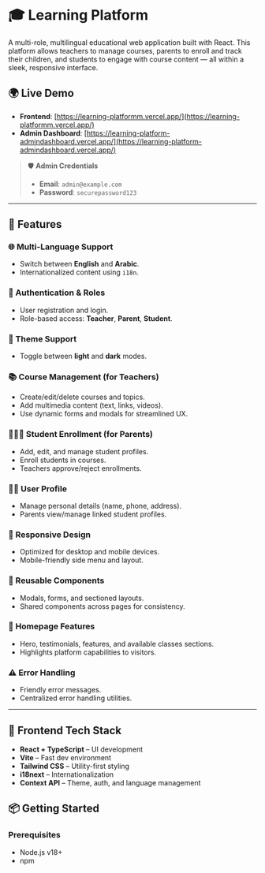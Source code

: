 # 🎓 Learning Platform

A multi-role, multilingual educational web application built with React. This platform allows teachers to manage courses, parents to enroll and track their children, and students to engage with course content — all within a sleek, responsive interface.

## 🌍 Live Demo

- **Frontend**: [https://learning-platformm.vercel.app/](https://learning-platformm.vercel.app/)
- **Admin Dashboard**: [https://learning-platform-admindashboard.vercel.app/](https://learning-platform-admindashboard.vercel.app/)

> 🛡️ **Admin Credentials**
> - **Email**: `admin@example.com`  
> - **Password**: `securepassword123`

---

## 🚀 Features

### 🌐 Multi-Language Support
- Switch between **English** and **Arabic**.
- Internationalized content using `i18n`.

### 🔐 Authentication & Roles
- User registration and login.
- Role-based access: **Teacher**, **Parent**, **Student**.

### 🌙 Theme Support
- Toggle between **light** and **dark** modes.

### 📚 Course Management (for Teachers)
- Create/edit/delete courses and topics.
- Add multimedia content (text, links, videos).
- Use dynamic forms and modals for streamlined UX.

### 👨‍👩‍👧 Student Enrollment (for Parents)
- Add, edit, and manage student profiles.
- Enroll students in courses.
- Teachers approve/reject enrollments.

### 🙍‍♂️ User Profile
- Manage personal details (name, phone, address).
- Parents view/manage linked student profiles.

### 📱 Responsive Design
- Optimized for desktop and mobile devices.
- Mobile-friendly side menu and layout.

### 🧩 Reusable Components
- Modals, forms, and sectioned layouts.
- Shared components across pages for consistency.

### 📄 Homepage Features
- Hero, testimonials, features, and available classes sections.
- Highlights platform capabilities to visitors.

### ⚠️ Error Handling
- Friendly error messages.
- Centralized error handling utilities.

---

## 📁 Frontend Tech Stack

- **React + TypeScript** – UI development
- **Vite** – Fast dev environment
- **Tailwind CSS** – Utility-first styling
- **i18next** – Internationalization
- **Context API** – Theme, auth, and language management



## 📦 Getting Started

### Prerequisites
- Node.js v18+
- npm

